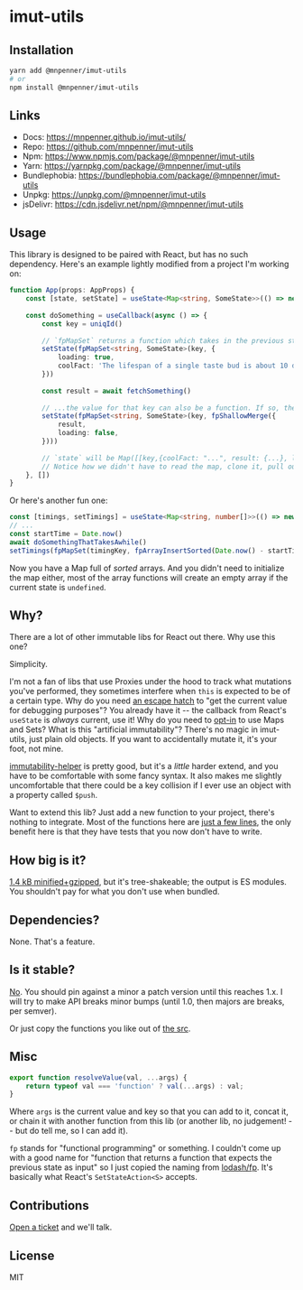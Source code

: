 # imut-utils

## Installation

```sh
yarn add @mnpenner/imut-utils
# or
npm install @mnpenner/imut-utils
```

## Links

- Docs: https://mnpenner.github.io/imut-utils/
- Repo: https://github.com/mnpenner/imut-utils
- Npm: https://www.npmjs.com/package/@mnpenner/imut-utils
- Yarn: https://yarnpkg.com/package/@mnpenner/imut-utils
- Bundlephobia: https://bundlephobia.com/package/@mnpenner/imut-utils
- Unpkg: https://unpkg.com/@mnpenner/imut-utils
- jsDelivr: https://cdn.jsdelivr.net/npm/@mnpenner/imut-utils

## Usage

This library is designed to be paired with React, but has no such dependency. Here's an example lightly modified from a project I'm working on:

```ts
function App(props: AppProps) {
    const [state, setState] = useState<Map<string, SomeState>>(() => new Map)
    
    const doSomething = useCallback(async () => {
        const key = uniqId()
        
        // `fpMapSet` returns a function which takes in the previous state, clones it and sets the given key to the given value.
        setState(fpMapSet<string, SomeState>(key, {
            loading: true,
            coolFact: 'The lifespan of a single taste bud is about 10 days.',
        }))
        
        const result = await fetchSomething()
        
        // ...the value for that key can also be a function. If so, the function will be called with the current value for that key. Here, we chain that together with `fpShallowMerge` which again returns a function expecting the previous state and merges in the given state.
        setState(fpMapSet<string, SomeState>(key, fpShallowMerge({
            result,
            loading: false,
        })))
        
        // `state` will be Map([[key,{coolFact: "...", result: {...}, loading: false}]])
        // Notice how we didn't have to read the map, clone it, pull out the current key and spread it into the new object. The deeper your objects get, the more typing you save because all the functions can be chained together.
    }, [])
}
```

Or here's another fun one:

```ts
const [timings, setTimings] = useState<Map<string, number[]>>(() => new Map)
// ...
const startTime = Date.now()
await doSomethingThatTakesAwhile()
setTimings(fpMapSet(timingKey, fpArrayInsertSorted(Date.now() - startTime)))
```

Now you have a Map full of *sorted* arrays. And you didn't need to initialize the map either, most of the array functions will create an empty array if the current state is `undefined`.

## Why?

There are a lot of other immutable libs for React out there. Why use this one?

Simplicity. 

I'm not a fan of libs that use Proxies under the hood to track what mutations you've performed, they sometimes interfere when `this` is expected to be of a certain type. Why do you need [an escape hatch](https://immerjs.github.io/immer/current/) to "get the current value for debugging purposes"? You already have it -- the callback from React's `useState` is *always* current, use it! Why do you need to [opt-in](https://i.imgur.com/zoWDuSa.png) to use Maps and Sets? What is this "artificial immutability"? There's no magic in imut-utils, just plain old objects. If you want to accidentally mutate it, it's your foot, not mine.


[immutability-helper](https://github.com/kolodny/immutability-helper) is pretty good, but it's a *little* harder extend, and you have to be comfortable with some fancy syntax. It also makes me slightly uncomfortable that there could be a key collision if I ever use an object with a property called `$push`.

Want to extend this lib? Just add a new function to your project, there's nothing to integrate. Most of the functions here are [just a few lines](https://github.com/mnpenner/imut-utils/blob/a783281d4e1e8fc5ea96e22f53861a4f4cae9d53/src/array.ts#L12), the only benefit here is that they have tests that you now don't have to write.


## How big is it?

[1.4 kB minified+gzipped](https://bundlephobia.com/package/@mnpenner/imut-utils@0.1.23), but it's tree-shakeable; the output is ES modules. You shouldn't pay for what you don't use when bundled.

## Dependencies?

None. That's a feature.

## Is it stable?

[No](https://semver.org/#spec-item-4). You should pin against a minor a patch version until this reaches 1.x. I will try to make API breaks minor bumps (until 1.0, then majors are breaks, per semver).

Or just copy the functions you like out of [the src](https://github.com/mnpenner/imut-utils/tree/default/src).

## Misc

```js
export function resolveValue(val, ...args) {
    return typeof val === 'function' ? val(...args) : val;
}
```

Where `args` is the current value and key so that you can add to it, concat it, or chain it with another function from this lib (or another lib, no judgement! -- but do tell me, so I can add it).

`fp` stands for "functional programming" or something. I couldn't come up with a good name for "function that returns a function that expects the previous state as input" so I just copied the naming from [lodash/fp](https://github.com/lodash/lodash/wiki/FP-Guide). It's basically what React's `SetStateAction<S>` accepts.

## Contributions

[Open a ticket](https://github.com/mnpenner/imut-utils/issues) and we'll talk.

## License

MIT
